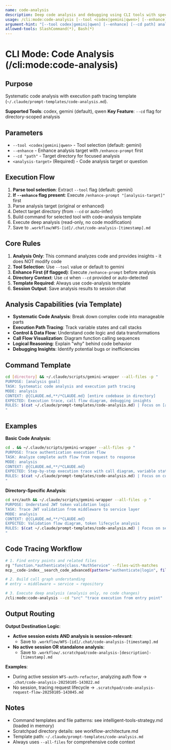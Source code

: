 ```yaml
---
name: code-analysis
description: Deep code analysis and debugging using CLI tools with specialized template
usage: /cli:mode:code-analysis [--tool <codex|gemini|qwen>] [--enhance] [--cd "path"] "analysis target"
argument-hint: "[--tool codex|gemini|qwen] [--enhance] [--cd path] analysis target"
allowed-tools: SlashCommand(*), Bash(*)
---
```


# CLI Mode: Code Analysis (/cli:mode:code-analysis)

## Purpose

Systematic code analysis with execution path tracing template (`~/.claude/prompt-templates/code-analysis.md`).

**Supported Tools**: codex, gemini (default), qwen
**Key Feature**: `--cd` flag for directory-scoped analysis

## Parameters

- `--tool <codex|gemini|qwen>` - Tool selection (default: gemini)
- `--enhance` - Enhance analysis target with `/enhance-prompt` first
- `--cd "path"` - Target directory for focused analysis
- `<analysis-target>` (Required) - Code analysis target or question

## Execution Flow

1. **Parse tool selection**: Extract `--tool` flag (default: gemini)
2. **If `--enhance` flag present**: Execute `/enhance-prompt "[analysis-target]"` first
3. Parse analysis target (original or enhanced)
4. Detect target directory (from `--cd` or auto-infer)
5. Build command for selected tool with code-analysis template
6. Execute deep analysis (read-only, no code modification)
7. Save to `.workflow/WFS-[id]/.chat/code-analysis-[timestamp].md`

## Core Rules

1. **Analysis Only**: This command analyzes code and provides insights - it does NOT modify code
2. **Tool Selection**: Use `--tool` value or default to gemini
3. **Enhance First (if flagged)**: Execute `/enhance-prompt` before analysis
4. **Directory Context**: Use `cd` when `--cd` provided or auto-detected
5. **Template Required**: Always use code-analysis template
6. **Session Output**: Save analysis results to session chat

## Analysis Capabilities (via Template)

- **Systematic Code Analysis**: Break down complex code into manageable parts
- **Execution Path Tracing**: Track variable states and call stacks
- **Control & Data Flow**: Understand code logic and data transformations
- **Call Flow Visualization**: Diagram function calling sequences
- **Logical Reasoning**: Explain "why" behind code behavior
- **Debugging Insights**: Identify potential bugs or inefficiencies

## Command Template

```bash
cd [directory] && ~/.claude/scripts/gemini-wrapper --all-files -p "
PURPOSE: [analysis goal]
TASK: Systematic code analysis and execution path tracing
MODE: analysis
CONTEXT: @{CLAUDE.md,**/*CLAUDE.md} [entire codebase in directory]
EXPECTED: Execution trace, call flow diagram, debugging insights
RULES: $(cat ~/.claude/prompt-templates/code-analysis.md) | Focus on [aspect]
"
```

## Examples

**Basic Code Analysis**:
```bash
cd . && ~/.claude/scripts/gemini-wrapper --all-files -p "
PURPOSE: Trace authentication execution flow
TASK: Analyze complete auth flow from request to response
MODE: analysis
CONTEXT: @{CLAUDE.md,**/*CLAUDE.md}
EXPECTED: Step-by-step execution trace with call diagram, variable states
RULES: $(cat ~/.claude/prompt-templates/code-analysis.md) | Focus on control flow
"
```

**Directory-Specific Analysis**:
```bash
cd src/auth && ~/.claude/scripts/gemini-wrapper --all-files -p "
PURPOSE: Understand JWT token validation logic
TASK: Trace JWT validation from middleware to service layer
MODE: analysis
CONTEXT: @{CLAUDE.md,**/*CLAUDE.md}
EXPECTED: Validation flow diagram, token lifecycle analysis
RULES: $(cat ~/.claude/prompt-templates/code-analysis.md) | Focus on security
"
```

## Code Tracing Workflow

```bash
# 1. Find entry points and related files
rg "function.*authenticate|class.*AuthService" --files-with-matches
mcp__code-index__search_code_advanced(pattern="authenticate|login", file_pattern="*.ts")

# 2. Build call graph understanding
# entry → middleware → service → repository

# 3. Execute deep analysis (analysis only, no code changes)
/cli:mode:code-analysis --cd "src" "trace execution from entry point"
```

## Output Routing

**Output Destination Logic**:
- **Active session exists AND analysis is session-relevant**:
  - Save to `.workflow/WFS-[id]/.chat/code-analysis-[timestamp].md`
- **No active session OR standalone analysis**:
  - Save to `.workflow/.scratchpad/code-analysis-[description]-[timestamp].md`

**Examples**:
- During active session `WFS-auth-refactor`, analyzing auth flow → `.chat/code-analysis-20250105-143022.md`
- No session, tracing request lifecycle → `.scratchpad/code-analysis-request-flow-20250105-143045.md`

## Notes

- Command templates and file patterns: see intelligent-tools-strategy.md (loaded in memory)
- Scratchpad directory details: see workflow-architecture.md
- Template path: `~/.claude/prompt-templates/code-analysis.md`
- Always uses `--all-files` for comprehensive code context
